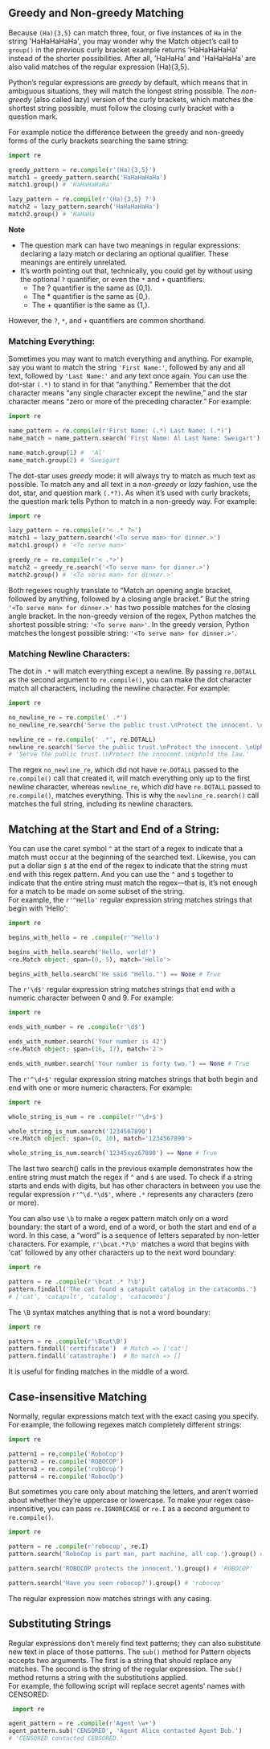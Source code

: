 ## Greedy and Non-greedy Matching
Because `(Ha){3,5}` can match three, four, or five instances of `Ha` in the string 'HaHaHaHaHa', you may wonder why the Match object’s call to `group()` in the previous curly bracket example returns 'HaHaHaHaHa' instead of the shorter possibilities. After all, 'HaHaHa' and 'HaHaHaHa' are also valid matches of the regular expression (Ha){3,5}.  

Python’s regular expressions are *greedy* by default, which means that in ambiguous situations, they will match the longest string possible. The *non-greedy* (also called lazy) version of the curly brackets, which matches the shortest string possible, must follow the closing curly bracket with a question mark.  

For example notice the difference between the greedy and non-greedy forms of the curly brackets searching the same string:
```python
import re

greedy_pattern = re.compile(r'(Ha){3,5}')
match1 = greedy_pattern.search('HaHaHaHaHa')
match1.group() # 'HaHaHaHaHa'

lazy_pattern = re.compile(r'(Ha){3,5} ?')
match2 = lazy_pattern.search('HaHaHaHaHa')
match2.group() # 'HaHaHa
```
**Note**
-  The question mark can have two meanings in regular expressions: declaring a lazy match or declaring an optional qualifier. These meanings are entirely unrelated.
-  It’s worth pointing out that, technically, you could get by without using the optional `?` quantifier, or even the `*` and `+` quantifiers:
    - The ? quantifier is the same as {0,1}.
    - The * quantifier is the same as {0,}.
    - The + quantifier is the same as {1,}.  

However, the `?`, `*`, and `+` quantifiers are common shorthand.

### Matching Everything:
Sometimes you may want to match everything and anything. For example, say you want to match the string `'First Name:'`, followed by any and all text, followed by `'Last Name:'` and any text once again. You can use the dot-star `(.*)` to stand in for that “anything.” Remember that the dot character means “any single character except the newline,” and the star character means “zero or more of the preceding character.” For example:
```python
import re

name_pattern = re.compile(r'First Name: (.*) Last Name: (.*)')
name_match = name_pattern.search('First Name: Al Last Name: Sweigart')

name_match.group(1) #  'Al'
name_match.group(2) # 'Sweigart
```
The dot-star uses *greedy* mode: it will always try to match as much text as possible. To match any and all text in a *non-greedy* or *lazy* fashion, use the dot, star, and question mark `(.*?)`. As when it’s used with curly brackets, the question mark tells Python to match in a non-greedy way. For example:
```python
import re

lazy_pattern = re.compile(r'< .* ?>')
match1 = lazy_pattern.search('<To serve man> for dinner.>')
match1.group() # '<To serve man>'

greedy_re = re.compile(r'< .*>')
match2 = greedy_re.search('<To serve man> for dinner.>')
match2.group() # '<To serve man> for dinner.>'
```
Both regexes roughly translate to “Match an opening angle bracket, followed by anything, followed by a closing angle bracket.” But the string `'<To serve man> for dinner.>'` has two possible matches for the closing angle bracket. In the non-greedy version of the regex, Python matches the shortest possible string: `'<To serve man>'`. In the greedy version, Python matches the longest possible string: `'<To serve man> for dinner.>'`.  

###  Matching Newline Characters:
The dot in `.*` will match everything except a newline. By passing `re.DOTALL` as the second argument to `re.compile()`, you can make the dot character match all characters, including the newline character. For example:
```python
import re

no_newline_re = re.compile(' .*')
no_newline_re.search('Serve the public trust.\nProtect the innocent. \nUphold the law.').group() # 'Serve the public trust.'

newline_re = re.compile(' .*', re.DOTALL)
newline_re.search('Serve the public trust.\nProtect the innocent. \nUphold the law.').group()
# 'Serve the public trust.\nProtect the innocent.\nUphold the law.'
```
The regex `no_newline_re`, which did not have `re.DOTALL` passed to the  `re.compile()` call that created it, will match everything only up to the first newline character, whereas `newline_re`, which *did* have `re.DOTALL` passed to `re.compile()`, matches everything. This is why the `newline_re.search()` call matches the full string, including its newline characters.

## Matching at the Start and End of a String:
You can use the caret symbol `^` at the start of a regex to indicate that a match must occur at the beginning of the searched text. Likewise, you can put a dollar sign `$` at the end of the regex to indicate that the string must end with this regex pattern. And you can use the `^` and `$` together to indicate that the entire string must match the regex—that is, it’s not enough for a match to be made on some subset of the string.  
For example, the `r'^Hello'` regular expression string matches strings that begin with 'Hello':
```python
import re

begins_with_hello = re .compile(r'^Hello')

begins_with_hello.search('Hello, world!')
<re.Match object; span=(0, 5), match='Hello'>

begins_with_hello.search('He said "Hello."') == None # True
```
The `r'\d$'` regular expression string matches strings that end with a numeric character between 0 and 9. For example:
```python
import re

ends_with_number = re .compile(r'\d$')

ends_with_number.search('Your number is 42')
<re.Match object; span=(16, 17), match='2'>

ends_with_number.search('Your number is forty two.') == None # True
```
The `r'^\d+$'` regular expression string matches strings that both begin and end with one or more numeric characters. For example:
```python
import re

whole_string_is_num = re .compile(r'^\d+$')

whole_string_is_num.search('1234567890')
<re.Match object; span=(0, 10), match='1234567890'>

whole_string_is_num.search('12345xyz67890') == None # True
```
The last two search() calls in the previous example demonstrates how the entire string must match the regex if `^` and `$` are used. To check if a string starts and ends with digits, but has other characters in between you use the regular expression `r'^\d.*\d$'`, where `.*` represents any characters (zero or more).  

You can also use `\b` to make a regex pattern match only on a word boundary: the start of a word, end of a word, or both the start and end of a word. In this case, a “word” is a sequence of letters separated by non-letter characters. For example, `r'\bcat.*?\b'` matches a word that begins with 'cat' followed by any other characters up to the next word boundary:
```python
import re

pattern = re .compile(r'\bcat .* ?\b')
pattern.findall('The cat found a catapult catalog in the catacombs.')
# ['cat', 'catapult', 'catalog', 'catacombs']
```
The `\B` syntax matches anything that is not a word boundary:
```python
import re

pattern = re .compile(r'\Bcat\B')
pattern.findall('certificate')  # Match => ['cat']
pattern.findall('catastrophe')  # No match => []
```
It is useful for finding matches in the middle of a word.

## Case-insensitive Matching
Normally, regular expressions match text with the exact casing you specify. For example, the following regexes match completely different strings:
```python
import re

pattern1 = re.compile('RoboCop')
pattern2 = re.compile('ROBOCOP')
pattern3 = re.compile('robOcop')
pattern4 = re.compile('RobocOp')
```
But sometimes you care only about matching the letters, and aren’t worried about whether they’re uppercase or lowercase. To make your regex case-insensitive, you can pass `re.IGNORECASE` or `re.I` as a second argument to `re.compile()`.
```python
import re

pattern = re .compile(r'robocop', re.I)
pattern.search('RoboCop is part man, part machine, all cop.').group() # 'RoboCop'

pattern.search('ROBOCOP protects the innocent.').group() # 'ROBOCOP'

pattern.search('Have you seen robocop?').group() # 'robocop'
```
The regular expression now matches strings with any casing.

##  Substituting Strings
Regular expressions don’t merely find text patterns; they can also substitute new text in place of those patterns. The `sub()` method for Pattern objects accepts two arguments. The first is a string that should replace any matches. The second is the string of the regular expression. The `sub()` method returns a string with the substitutions applied.  
For example, the following script will replace secret agents’ names with CENSORED:
```python
 import re

agent_pattern = re .compile(r'Agent \w+')
agent_pattern.sub('CENSORED', 'Agent Alice contacted Agent Bob.')
# 'CENSORED contacted CENSORED.'
```
